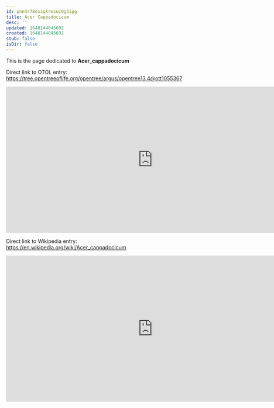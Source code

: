 ```yaml
---
id: pnn4r78esiqkrmsuc9g3ipg
title: Acer Cappadocicum
desc: ''
updated: 1648144045692
created: 1648144045692
stub: false
isDir: false
---
```

This is the page dedicated to **Acer_cappadocicum**


Direct link to OTOL entry: https://tree.opentreeoflife.org/opentree/argus/opentree13.4@ott1055367



<html>
    <body>
    <iframe src="https://tree.opentreeoflife.org/opentree/argus/opentree13.4@ott1055367"
    width="800" height="400" frameborder="0" allowfullscreen> </iframe>
    </body>
</html>
    


Direct link to Wikipedia entry: https://en.wikipedia.org/wiki/Acer_cappadocicum



<html>
    <body>
    <iframe src="https://en.wikipedia.org/wiki/Acer_cappadocicum"
    width="800" height="400" frameborder="0" allowfullscreen> </iframe>
    </body>
</html>
    
